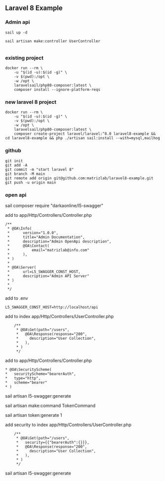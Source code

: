 ## Laravel 8 Example

### Admin api

```
sail up -d

sail artisan make:controller UserController


```

### existing project

```
docker run --rm \
    -u "$(id -u):$(id -g)" \
    -v $(pwd):/opt \
    -w /opt \
    laravelsail/php80-composer:latest \
    composer install --ignore-platform-reqs
```

### new laravel 8 project

```
docker run --rm \
    -u "$(id -u):$(id -g)" \
    -v $(pwd):/opt \
    -w /opt \
    laravelsail/php80-composer:latest \
    composer create-project laravel/laravel:^8.0 laravel8-example && cd laravel8-example && php ./artisan sail:install --with=mysql,mailhog
```

### github

```
git init
git add -A
git commit -m "start laravel 8"
git branch -M main
git remote add origin git@github.com:matrizlab/laravel8-example.git
git push -u origin main
```

### open api

sail composer require "darkaonline/l5-swagger"

add to app/Http/Controllers/Controller.php
```
/**
 * @OA\Info(
 *      version="1.0.0",
 *      title="Admin Documentation",
 *      description="Admin OpenApi description",
 *      @OA\Contact(
 *          email="matrizlab@info.com"
 *      ),
 * )
 *
 * @OA\Server(
 *      url=L5_SWAGGER_CONST_HOST,
 *      description="Admin API Server"
 * )
 *
 */
```

add to .env
```
L5_SWAGGER_CONST_HOST=http://localhost/api
```

add to index app/Http/Controllers/UserController.php
```
    /**
     * @OA\Get(path="/users",
     *   @OA\Response(response="200",
     *     description="User Collection",
     *   ),
     * )
     */
```

add to app/Http/Controllers/Controller.php
```
* @OA\SecurityScheme(
*   securityScheme="bearerAuth",
*   type="http",
*   scheme="bearer"
* )
```
sail artisan l5-swagger:generate

sail artisan make:command TokenCommand

sail artisan token:generate 1

add security to index app/Http/Controllers/UserController.php
```
    /**
     * @OA\Get(path="/users",
     *   security={{"bearerAuth":{}}},
     *   @OA\Response(response="200",
     *     description="User Collection",
     *   ),
     * )
     */
```

sail artisan l5-swagger:generate
